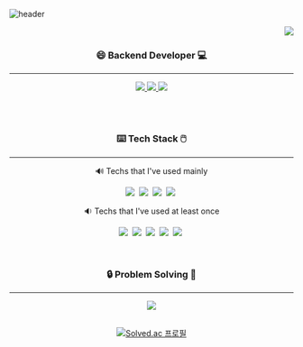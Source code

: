 ![header](https://capsule-render.vercel.app/api?type=soft&color=98b784&height=150&section=header&text=JiSooKim&fontSize=70&animation=twinkling&fontColor=FF7F50)


<div align="center">
  <img align="right" src="https://github-readme-stats.vercel.app/api?username=us13579&theme=merko"/>
  
  <br>
  
  ### 😄 Backend Developer 💻
  
  ---
  
 <a href="https://us13579.github.io/"><img src="https://img.shields.io/badge/JS's%20DEVLOG-1E90FF?style=flat-square&logo=Storyblok&logoColor=white&link=https://us13579.github.io/"/> </a> 
  <a href="https://www.instagram.com/__jsoooo/"><img src="https://img.shields.io/badge/Instagram-c71585?style=flat-square&logo=Instagram&logoColor=white&link=https://www.instagram.com/__jsoooo/"/> </a>
  <a href="mailto:us13579@naver.com"><img src="https://img.shields.io/badge/Naver-00FF00?style=flat-square&logo=Naver&logoColor=white&link=us13579@naver.com"/></a>
    
  <br><br>
  
<h3 align="center">⌨️ Tech Stack 🖱️</h3>
  
<hr>
  

<p align="center"> 🔊 Techs that I've used mainly </p>
  
<p align="center">
  <img src="https://img.shields.io/badge/Java-007396?style=flat-square&logo=Java&logoColor=white"/></a>&nbsp 
  <img src="https://img.shields.io/badge/Spring-6DB33F?style=flat-square&logo=Spring&logoColor=white"/></a>&nbsp 
  <img src="https://img.shields.io/badge/SpringBoot-006400?style=flat-square&logo=SpringBoot&logoColor=white"/></a>&nbsp 
  <img src="https://img.shields.io/badge/Mysql-D2691E?style=flat-square&logo=MySql&logoColor=white"/></a>&nbsp 
  
  <br>
  
  <p align="center"> 🔉 Techs that I've used at least once </p>
   <img src="https://img.shields.io/badge/Javascript-ffb13b?style=flat-square&logo=javascript&logoColor=white"/></a>&nbsp 
   <img src="https://img.shields.io/badge/Vue.js-4FC08D?style=flat-square&logo=Vue.js&logoColor=white"/></a>&nbsp 
   <img src="https://img.shields.io/badge/HTML5-E34F26?style=flat-square&logo=HTML5&logoColor=white"/></a>&nbsp 
  <img src="https://img.shields.io/badge/css-1572B6?style=flat-square&logo=css3&logoColor=white"/></a>&nbsp 
    <img src="https://img.shields.io/badge/Bootstrap-7952B3?style=flat-square&logo=Bootstrap&logoColor=white"/></a>&nbsp 
  
  
</p>

<br>



<h3 align="center">🔒  Problem Solving 🔑</h3>

---

<a href="https://us13579.github.io/tag/#codingtest"><img src="https://img.shields.io/badge/ProblemSolving%20Blog-800000?style=flat-square&logo=Storyblok&logoColor=white&link=https://us13579.github.io/tag/#codingtest"/></a><br><br>

[![Solved.ac
프로필](http://mazassumnida.wtf/api/v2/generate_badge?boj=us13579)](https://solved.ac/us13579)


</div>
